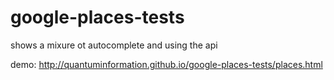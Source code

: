 # google-places-tests

shows a mixure ot autocomplete and using the api

demo: http://quantuminformation.github.io/google-places-tests/places.html
